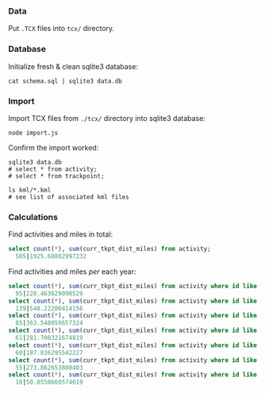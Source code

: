 
### Data

Put `.TCX` files into `tcx/` directory.


### Database

Initialize fresh & clean sqlite3 database:

```shell
cat schema.sql | sqlite3 data.db
```


### Import

Import TCX files from `./tcx/` directory into sqlite3 database:

```shell
node import.js
```

Confirm the import worked:

```shell
sqlite3 data.db  
# select * from activity;
# select * from trackpoint;

ls kml/*.kml
# see list of associated kml files
```


### Calculations

Find activities and miles in total:
```sql
select count(*), sum(curr_tkpt_dist_miles) from activity;
  505|1925.68802997232
```

Find activities and miles *per* each year:

```sql
select count(*), sum(curr_tkpt_dist_miles) from activity where id like '2012-%';
  95|220.463629090529
select count(*), sum(curr_tkpt_dist_miles) from activity where id like '2013-%';
  139|548.22200414156
select count(*), sum(curr_tkpt_dist_miles) from activity where id like '2014-%';
  85|363.548059657324
select count(*), sum(curr_tkpt_dist_miles) from activity where id like '2015-%';
  61|281.700321674819
select count(*), sum(curr_tkpt_dist_miles) from activity where id like '2016-%';
  60|187.036295542227
select count(*), sum(curr_tkpt_dist_miles) from activity where id like '2017-%';
  55|273.862653808403
select count(*), sum(curr_tkpt_dist_miles) from activity where id like '2018-%';
  10|50.8550660574619
```
